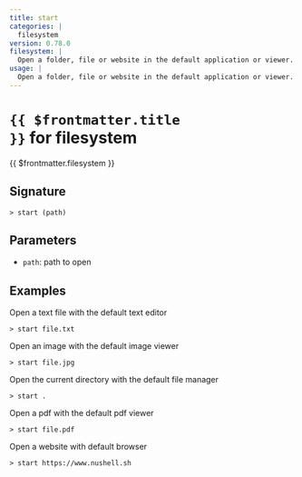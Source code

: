 ```yaml
---
title: start
categories: |
  filesystem
version: 0.78.0
filesystem: |
  Open a folder, file or website in the default application or viewer.
usage: |
  Open a folder, file or website in the default application or viewer.
---
```


# <code>{{ $frontmatter.title }}</code> for filesystem

<div class='command-title'>{{ $frontmatter.filesystem }}</div>

## Signature

```> start (path)```

## Parameters

 -  `path`: path to open

## Examples

Open a text file with the default text editor
```shell
> start file.txt

```

Open an image with the default image viewer
```shell
> start file.jpg

```

Open the current directory with the default file manager
```shell
> start .

```

Open a pdf with the default pdf viewer
```shell
> start file.pdf

```

Open a website with default browser
```shell
> start https://www.nushell.sh

```

